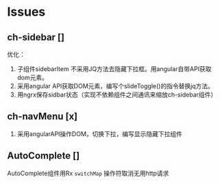 # Issues 
## ch-sidebar []
优化：
<ol>
<li>子组件sidebarItem 不采用JQ方法去隐藏下拉框。用angular自带API获取dom元素。</li>
<li>采用angular API获取DOM元素，编写个slideToggle()的指令替换jq方法。</li>
<li>用ngrx保存sidbar状态（实现不依赖组件之间通讯来缩放ch-sidebar组件）</li>
</ol>

## ch-navMenu [x]
<ol>
<li>采用angularAPI操作DOM，切换下拉，编写显示隐藏下拉组件</li>
</ol>

## AutoComplete []
AutoComplete组件用Rx `switchMap` 操作符取消无用http请求
